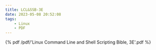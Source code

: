 ```yaml
---
title: LCL&SSB-3E
date: 2023-05-08 20:52:08
tags:
    - Linux
    - PDF
---
```


{% pdf /pdf/'Linux Command Line and Shell Scripting Bible, 3E'.pdf %}
